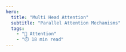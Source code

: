 ```yaml
---
hero:
  title: "Multi Head Attention"
  subtitle: "Parallel Attention Mechanisms"
  tags:
    - "🎯 Attention"
    - "⏱️ 18 min read"
---
```



